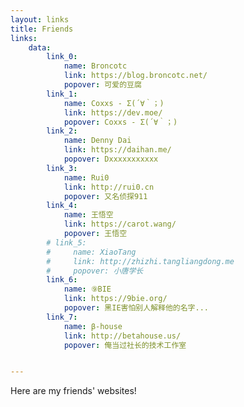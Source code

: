 ```yaml
---
layout: links
title: Friends
links: 
    data:
        link_0: 
            name: Broncotc
            link: https://blog.broncotc.net/
            popover: 可爱的豆腐
        link_1: 
            name: Coxxs - Σ(´∀｀；)
            link: https://dev.moe/
            popover: Coxxs - Σ(´∀｀；)
        link_2: 
            name: Denny Dai
            link: https://daihan.me/
            popover: Dxxxxxxxxxxx
        link_3: 
            name: Rui0
            link: http://rui0.cn
            popover: 又名侦探911
        link_4: 
            name: 王悟空
            link: https://carot.wang/
            popover: 王悟空
        # link_5: 
        #     name: XiaoTang
        #     link: http://zhizhi.tangliangdong.me
        #     popover: 小唐学长
        link_6: 
            name: ⑨BIE
            link: https://9bie.org/
            popover: 黑IE害怕别人解释他的名字...
        link_7: 
            name: β-house
            link: http://betahouse.us/
            popover: 俺当过社长的技术工作室


---
```



Here are my friends' websites!


